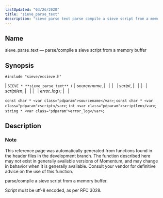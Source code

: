 ```yaml
---
lastUpdated: "03/26/2020"
title: "sieve_parse_text"
description: "sieve parse text parse compile a sieve script from a memory buffer SIEVE sieve parse text sourcename script scriptlen error log const char sourcename const char script int scriptlen string error log This reference page was automatically generated from functions found in the header files in the development branch The..."
---
```


<a name="apis.sieve_parse_text"></a> 
## Name

sieve_parse_text — parse/compile a sieve script from a memory buffer

## Synopsis

`#include "sieve/ecsieve.h"`

| `SIEVE * **sieve_parse_text** (` | <var class="pdparam">sourcename</var>, |   |
|   | <var class="pdparam">script</var>, |   |
|   | <var class="pdparam">scriptlen</var>, |   |
|   | <var class="pdparam">error_log</var>`)`; |   |

`const char * <var class="pdparam">sourcename</var>`;
`const char * <var class="pdparam">script</var>`;
`int <var class="pdparam">scriptlen</var>`;
`string * <var class="pdparam">error_log</var>`;<a name="idp60447488"></a> 
## Description

### Note

This reference page was automatically generated from functions found in the header files in the development branch. The function described here may not exist in generally available versions of Momentum, and may change in behavior when it is generally available. Consult your vendor for definitive advice on the use of this function.

parse/compile a sieve script from a memory buffer.

Script must be utf-8 encoded, as per RFC 3028.